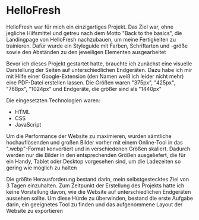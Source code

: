 # HelloFresh

HelloFresh war für mich ein einzigartiges Projekt. Das Ziel war, ohne jegliche Hilfsmittel und getreu nach dem Motto "Back to the basics", die Landingpage von HelloFresh nachzubauen, um meine Fertigkeiten zu trainieren. Dafür wurde ein Styleguide mit Farben, Schriftarten und -größe sowie den Abständen zu den jeweiligen Elementen ausgearbeitet

Bevor ich dieses Projekt gestartet hatte, brauchte ich zunächst eine visuelle Darstellung der Seiten auf unterschiedlichen Endgeräten. Dazu habe ich mir mit Hilfe einer Google-Extension (den Namen weiß ich leider nicht mehr) eine PDF-Datei erstellen lassen. Die Größen waren "375px", "425px", "768px", "1024px" und Endgeräte, die größer sind als "1440px"

Die eingesetzten Technologien waren:

- HTML
- CSS
- JavaScript

Um die Performance der Website zu maximieren, wurden sämtliche hochauflösenden und großen Bilder vorher mit einem Online-Tool in das ".webp"-Format konvertiert und in verschiedenen Größen skaliert. Dadurch werden nur die Bilder in den entsprechenden Größen ausgeliefert, die für ein Handy, Tablet oder Desktop vorgesehen sind, um die Ladezeiten so gering wie möglich zu halten

Die größte Herausforderung bestand darin, mein selbstgestecktes Ziel von 3 Tagen einzuhalten. Zum Zeitpunkt der Erstellung des Projekts hatte ich keine Vorstellung davon, wie die Website auf unterschiedlichen Endgeräten aussehen sollte. Um diese Hürde zu überwinden, bestand die erste Aufgabe darin, ein geeignetes Tool zu finden und das aufgenommene Layout der Website zu exportieren
